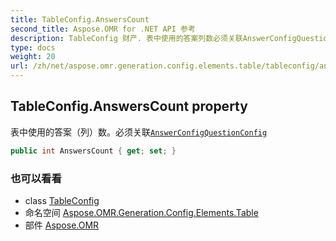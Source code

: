 ```yaml
---
title: TableConfig.AnswersCount
second_title: Aspose.OMR for .NET API 参考
description: TableConfig 财产. 表中使用的答案列数必须关联AnswerConfigQuestionConfig
type: docs
weight: 20
url: /zh/net/aspose.omr.generation.config.elements.table/tableconfig/answerscount/
---
```

## TableConfig.AnswersCount property

表中使用的答案（列）数。必须关联[`AnswerConfig`](../../../aspose.omr.generation.config.elements.parents/answerconfig/)[`QuestionConfig`](../../questionconfig/)

```csharp
public int AnswersCount { get; set; }
```

### 也可以看看

* class [TableConfig](../)
* 命名空间 [Aspose.OMR.Generation.Config.Elements.Table](../../tableconfig/)
* 部件 [Aspose.OMR](../../../)


